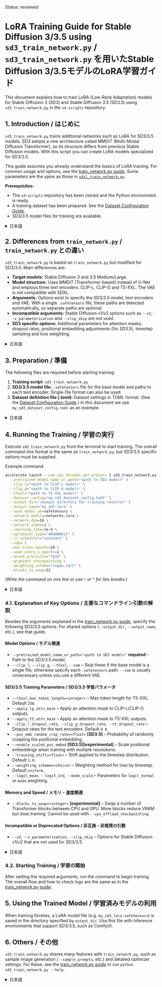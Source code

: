 Status: reviewed

# LoRA Training Guide for Stable Diffusion 3/3.5 using `sd3_train_network.py` / `sd3_train_network.py` を用いたStable Diffusion 3/3.5モデルのLoRA学習ガイド

This document explains how to train LoRA (Low-Rank Adaptation) models for Stable Diffusion 3 (SD3) and Stable Diffusion 3.5 (SD3.5) using `sd3_train_network.py` in the `sd-scripts` repository.

## 1. Introduction / はじめに

`sd3_train_network.py` trains additional networks such as LoRA for SD3/3.5 models. SD3 adopts a new architecture called MMDiT (Multi-Modal Diffusion Transformer), so its structure differs from previous Stable Diffusion models. With this script you can create LoRA models specialized for SD3/3.5.

This guide assumes you already understand the basics of LoRA training. For common usage and options, see the [train_network.py guide](train_network.md). Some parameters are the same as those in [`sdxl_train_network.py`](sdxl_train_network.md).

**Prerequisites:**

* The `sd-scripts` repository has been cloned and the Python environment is ready.
* A training dataset has been prepared. See the [Dataset Configuration Guide](link/to/dataset/config/doc).
* SD3/3.5 model files for training are available.

<details>
<summary>日本語</summary>
ステータス：内容を一通り確認した

`sd3_train_network.py`は、Stable Diffusion 3/3.5モデルに対してLoRAなどの追加ネットワークを学習させるためのスクリプトです。SD3は、MMDiT (Multi-Modal Diffusion Transformer) と呼ばれる新しいアーキテクチャを採用しており、従来のStable Diffusionモデルとは構造が異なります。このスクリプトを使用することで、SD3/3.5モデルに特化したLoRAモデルを作成できます。

このガイドは、基本的なLoRA学習の手順を理解しているユーザーを対象としています。基本的な使い方や共通のオプションについては、[`train_network.py`のガイド](train_network.md)を参照してください。また一部のパラメータは [`sdxl_train_network.py`](sdxl_train_network.md) と同様のものがあるため、そちらも参考にしてください。

**前提条件:**

*   `sd-scripts`リポジトリのクローンとPython環境のセットアップが完了していること。
*   学習用データセットの準備が完了していること。（データセットの準備については[データセット設定ガイド](link/to/dataset/config/doc)を参照してください）
*   学習対象のSD3/3.5モデルファイルが準備できていること。
</details>

## 2. Differences from `train_network.py` / `train_network.py` との違い

`sd3_train_network.py` is based on `train_network.py` but modified for SD3/3.5. Main differences are:

* **Target models:** Stable Diffusion 3 and 3.5 Medium/Large.
* **Model structure:** Uses MMDiT (Transformer based) instead of U-Net and employs three text encoders: CLIP-L, CLIP-G and T5-XXL. The VAE is not compatible with SDXL.
* **Arguments:** Options exist to specify the SD3/3.5 model, text encoders and VAE. With a single `.safetensors` file, these paths are detected automatically, so separate paths are optional.
* **Incompatible arguments:** Stable Diffusion v1/v2 options such as `--v2`, `--v_parameterization` and `--clip_skip` are not used.
* **SD3 specific options:** Additional parameters for attention masks, dropout rates, positional embedding adjustments (for SD3.5), timestep sampling and loss weighting.

<details>
<summary>日本語</summary>
`sd3_train_network.py`は`train_network.py`をベースに、SD3/3.5モデルに対応するための変更が加えられています。主な違いは以下の通りです。

*   **対象モデル:** Stable Diffusion 3, 3.5 Medium / Large モデルを対象とします。
*   **モデル構造:** U-Netの代わりにMMDiT (Transformerベース) を使用します。Text EncoderとしてCLIP-L, CLIP-G, T5-XXLの三つを使用します。VAEはSDXLと互換性がありません。
*   **引数:** SD3/3.5モデル、Text Encoder群、VAEを指定する引数があります。ただし、単一ファイルの`.safetensors`形式であれば、内部で自動的に分離されるため、個別のパス指定は必須ではありません。
*   **一部引数の非互換性:** Stable Diffusion v1/v2向けの引数（例: `--v2`, `--v_parameterization`, `--clip_skip`）はSD3/3.5の学習では使用されません。
*   **SD3特有の引数:** Text Encoderのアテンションマスクやドロップアウト率、Positional Embeddingの調整（SD3.5向け）、タイムステップのサンプリングや損失の重み付けに関する引数が追加されています。
</details>

## 3. Preparation / 準備

The following files are required before starting training:

1. **Training script:** `sd3_train_network.py`
2. **SD3/3.5 model file:** `.safetensors` file for the base model and paths to each text encoder. Single-file format can also be used.
3. **Dataset definition file (.toml):** Dataset settings in TOML format. (See the [Dataset Configuration Guide](link/to/dataset/config/doc).) In this document we use `my_sd3_dataset_config.toml` as an example.

<details>
<summary>日本語</summary>
学習を開始する前に、以下のファイルが必要です。

1.  **学習スクリプト:** `sd3_train_network.py`
2.  **SD3/3.5モデルファイル:** 学習のベースとなるSD3/3.5モデルの`.safetensors`ファイル。またText Encoderをそれぞれ対応する引数でパスを指定します。
    * 単一ファイル形式も使用可能です。
3.  **データセット定義ファイル (.toml):** 学習データセットの設定を記述したTOML形式のファイル。（詳細は[データセット設定ガイド](link/to/dataset/config/doc)を参照してください）。
    *   例として`my_sd3_dataset_config.toml`を使用します。
</details>

## 4. Running the Training / 学習の実行

Execute `sd3_train_network.py` from the terminal to start training. The overall command-line format is the same as `train_network.py`, but SD3/3.5 specific options must be supplied.

Example command:

```bash
accelerate launch --num_cpu_threads_per_process 1 sd3_train_network.py \
  --pretrained_model_name_or_path="<path to SD3 model>" \
  --clip_l="<path to CLIP-L model>" \
  --clip_g="<path to CLIP-G model>" \
  --t5xxl="<path to T5-XXL model>" \
  --dataset_config="my_sd3_dataset_config.toml" \
  --output_dir="<output directory for training results>" \
  --output_name="my_sd3_lora" \
  --save_model_as=safetensors \
  --network_module=networks.lora \
  --network_dim=16 \
  --network_alpha=1 \
  --learning_rate=1e-4 \
  --optimizer_type="AdamW8bit" \
  --lr_scheduler="constant" \
  --sdpa \
  --max_train_epochs=10 \
  --save_every_n_epochs=1 \
  --mixed_precision="fp16" \
  --gradient_checkpointing \
  --weighting_scheme="sigma_sqrt" \
  --blocks_to_swap=32
```

*(Write the command on one line or use `\` or `^` for line breaks.)*

<details>
<summary>日本語</summary>
学習は、ターミナルから`sd3_train_network.py`を実行することで開始します。基本的なコマンドラインの構造は`train_network.py`と同様ですが、SD3/3.5特有の引数を指定する必要があります。

以下に、基本的なコマンドライン実行例を示します。

```bash
accelerate launch --num_cpu_threads_per_process 1 sd3_train_network.py
 --pretrained_model_name_or_path="<path to SD3 model>"
 --clip_l="<path to CLIP-L model>"
 --clip_g="<path to CLIP-G model>"
 --t5xxl="<path to T5-XXL model>"
 --dataset_config="my_sd3_dataset_config.toml"
 --output_dir="<output directory for training results>"
 --output_name="my_sd3_lora"
 --save_model_as=safetensors
 --network_module=networks.lora
 --network_dim=16
 --network_alpha=1
 --learning_rate=1e-4
 --optimizer_type="AdamW8bit"
 --lr_scheduler="constant"
 --sdpa
 --max_train_epochs=10
 --save_every_n_epochs=1
 --mixed_precision="fp16"
 --gradient_checkpointing
 --weighting_scheme="sigma_sqrt"
 --blocks_to_swap=32
```

※実際には1行で書くか、適切な改行文字（`\` または `^`）を使用してください。
</details>

### 4.1. Explanation of Key Options / 主要なコマンドライン引数の解説

Besides the arguments explained in the [train_network.py guide](train_network.md), specify the following SD3/3.5 options. For shared options (`--output_dir`, `--output_name`, etc.), see that guide.

#### Model Options / モデル関連

* `--pretrained_model_name_or_path="<path to SD3 model>"` **required** – Path to the SD3/3.5 model.
* `--clip_l`, `--clip_g`, `--t5xxl`, `--vae` – Skip these if the base model is a single file; otherwise specify each `.safetensors` path. `--vae` is usually unnecessary unless you use a different VAE.

#### SD3/3.5 Training Parameters / SD3/3.5 学習パラメータ

* `--t5xxl_max_token_length=<integer>` – Max token length for T5-XXL. Default `256`.
* `--apply_lg_attn_mask` – Apply an attention mask to CLIP-L/CLIP-G outputs.
* `--apply_t5_attn_mask` – Apply an attention mask to T5-XXL outputs.
* `--clip_l_dropout_rate`, `--clip_g_dropout_rate`, `--t5_dropout_rate` – Dropout rates for the text encoders. Default `0.0`.
* `--pos_emb_random_crop_rate=<float>` **[SD3.5]** – Probability of randomly cropping the positional embedding.
* `--enable_scaled_pos_embed` **[SD3.5][experimental]** – Scale positional embeddings when training with multiple resolutions.
* `--training_shift=<float>` – Shift applied to the timestep distribution. Default `1.0`.
* `--weighting_scheme=<choice>` – Weighting method for loss by timestep. Default `uniform`.
* `--logit_mean`, `--logit_std`, `--mode_scale` – Parameters for `logit_normal` or `mode` weighting.

#### Memory and Speed / メモリ・速度関連

* `--blocks_to_swap=<integer>` **[experimental]** – Swap a number of Transformer blocks between CPU and GPU. More blocks reduce VRAM but slow training. Cannot be used with `--cpu_offload_checkpointing`.

#### Incompatible or Deprecated Options / 非互換・非推奨の引数

* `--v2`, `--v_parameterization`, `--clip_skip` – Options for Stable Diffusion v1/v2 that are not used for SD3/3.5.

<details>
<summary>日本語</summary>
[`train_network.py`のガイド](train_network.md)で説明されている引数に加え、以下のSD3/3.5特有の引数を指定します。共通の引数については、上記ガイドを参照してください。

#### モデル関連

*   `--pretrained_model_name_or_path="<path to SD3 model>"` **[必須]**
    *   学習のベースとなるSD3/3.5モデルの`.safetensors`ファイルのパスを指定します。
*   `--clip_l`, `--clip_g`, `--t5xxl`, `--vae`:
    *   ベースモデルが単一ファイル形式の場合、これらの指定は不要です（自動的にモデル内部から読み込まれます）。
    *   Text Encoderが別ファイルとして提供されている場合は、それぞれの`.safetensors`ファイルのパスを指定します。`--vae` はベースモデルに含まれているため、通常は指定する必要はありません（明示的に異なるVAEを使用する場合のみ指定）。

#### SD3/3.5 学習パラメータ

*   `--t5xxl_max_token_length=<integer>` – T5-XXLで使用するトークンの最大長を指定します。デフォルトは`256`です。
*   `--apply_lg_attn_mask` – CLIP-L/CLIP-Gの出力にパディング用のマスクを適用します。
*   `--apply_t5_attn_mask` – T5-XXLの出力にパディング用のマスクを適用します。
*   `--clip_l_dropout_rate`, `--clip_g_dropout_rate`, `--t5_dropout_rate` – 各Text Encoderのドロップアウト率を指定します。デフォルトは`0.0`です。
*   `--pos_emb_random_crop_rate=<float>` **[SD3.5向け]** – Positional Embeddingにランダムクロップを適用する確率を指定します。
*   `--enable_scaled_pos_embed` **[SD3.5向け][実験的機能]** – マルチ解像度学習時に解像度に応じてPositional Embeddingをスケーリングします。
*   `--training_shift=<float>` – タイムステップ分布を調整するためのシフト値です。デフォルトは`1.0`です。
*   `--weighting_scheme=<choice>` – タイムステップに応じた損失の重み付け方法を指定します。デフォルトは`uniform`です。
*   `--logit_mean`, `--logit_std`, `--mode_scale` – `logit_normal`または`mode`使用時のパラメータです。

#### メモリ・速度関連

*   `--blocks_to_swap=<integer>` **[実験的機能]** – TransformerブロックをCPUとGPUでスワップしてVRAMを節約します。`--cpu_offload_checkpointing`とは併用できません。

#### 非互換・非推奨の引数

*   `--v2`, `--v_parameterization`, `--clip_skip` – Stable Diffusion v1/v2向けの引数のため、SD3/3.5学習では使用されません。
</details>

### 4.2. Starting Training / 学習の開始

After setting the required arguments, run the command to begin training. The overall flow and how to check logs are the same as in the [train_network.py guide](train_network.md#32-starting-the-training--学習の開始).

## 5. Using the Trained Model / 学習済みモデルの利用

When training finishes, a LoRA model file (e.g. `my_sd3_lora.safetensors`) is saved in the directory specified by `output_dir`. Use this file with inference environments that support SD3/3.5, such as ComfyUI.

## 6. Others / その他

`sd3_train_network.py` shares many features with `train_network.py`, such as sample image generation (`--sample_prompts`, etc.) and detailed optimizer settings. For these, see the [train_network.py guide](train_network.md#5-other-features--その他の機能) or run `python sd3_train_network.py --help`.

<details>
<summary>日本語</summary>
必要な引数を設定し、コマンドを実行すると学習が開始されます。基本的な流れやログの確認方法は[`train_network.py`のガイド](train_network.md#32-starting-the-training--学習の開始)と同様です。

学習が完了すると、指定した`output_dir`にLoRAモデルファイル（例: `my_sd3_lora.safetensors`）が保存されます。このファイルは、SD3/3.5モデルに対応した推論環境（例: ComfyUIなど）で使用できます。

`sd3_train_network.py`には、サンプル画像の生成 (`--sample_prompts`など) や詳細なオプティマイザ設定など、`train_network.py`と共通の機能も多く存在します。これらについては、[`train_network.py`のガイド](train_network.md#5-other-features--その他の機能)やスクリプトのヘルプ (`python sd3_train_network.py --help`) を参照してください。
</details>
